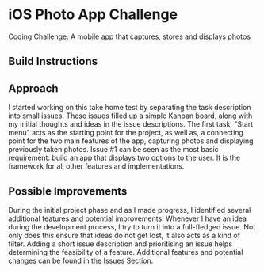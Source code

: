 # iOS Photo App Challenge
Coding Challenge: A mobile app that captures, stores and displays photos

## Build Instructions


## Approach
I started working on this take home test by separating the task description into small issues. These issues filled up a simple [Kanban board](https://github.com/easytargetmixel/ios-photo-app-challenge/projects/1), along with my initial thoughts and ideas in the issue descriptions. 
The first task, "Start menu" acts as the starting point for the project, as well as, a connecting point for the two main features of the app, capturing photos and displaying previously taken photos. Issue #1 can be seen as the most basic requirement: build an app that displays two options to the user. It is the framework for all other features and implementations.

## Possible Improvements

During the initial project phase and as I made progress, I identified several additional features and potential improvements. Whenever I have an idea during the development process, I try to turn it into a full-fledged issue. Not only does this ensure that ideas do not get lost, it also acts as a kind of filter. Adding a short issue description and prioritising an issue helps determining the feasibility of a feature. Additional features and potential changes can be found in the [Issues Section](https://github.com/easytargetmixel/ios-photo-app-challenge/issues).
